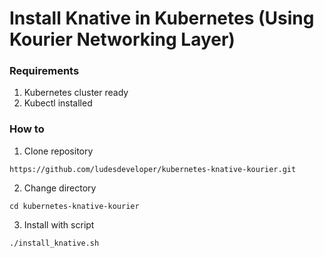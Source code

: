 # **Install Knative in Kubernetes (Using Kourier Networking Layer)**
### **Requirements**
1. Kubernetes cluster ready
2. Kubectl installed 
### **How to**
1. Clone repository
```
https://github.com/ludesdeveloper/kubernetes-knative-kourier.git
```
2. Change directory
```
cd kubernetes-knative-kourier
```
3. Install with script
```
./install_knative.sh
```
